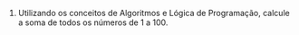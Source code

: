 1. Utilizando os conceitos de Algoritmos e Lógica de Programação, calcule a soma de todos os números de 1 a 100. 